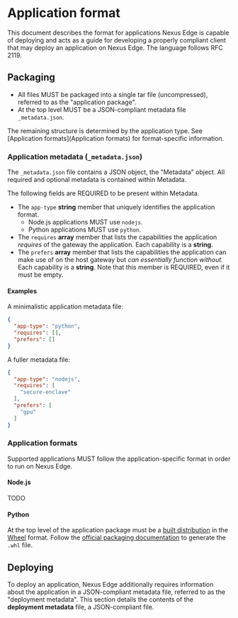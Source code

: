 # Application format

This document describes the format for applications Nexus Edge is capable of deploying
and acts as a guide for developing a properly compliant client that may deploy an application on Nexus Edge.
The language follows RFC 2119.

## Packaging
- All files MUST be packaged into a single tar file (uncompressed), referred to as the "application package".
- At the top level MUST be a JSON-compliant metadata file `_metadata.json`.

The remaining structure is determined by the application type.
See [Application formats](Application formats) for format-specific information.

### Application metadata (`_metadata.json`)

The `_metadata.json` file contains a JSON object, the "Metadata" object.
All required and optional metadata is contained within Metadata.

The following fields are REQUIRED to be present within Metadata.
- The `app-type` **string** member that uniquely identifies the application format.
  - Node.js applications MUST use `nodejs`.
  - Python applications MUST use `python`.
- The `requires` **array** member that lists the capabilities the application *requires* of the gateway the application.
  Each capability is a **string**.
- The `prefers` **array** member that lists the capabilities the application can make use of on the host gateway but *can essentially function without*.
  Each capability is a **string**.
  Note that this member is REQUIRED, even if it must be empty.

#### Examples

A minimalistic application metadata file:
```json
{
  "app-type": "python",
  "requires": [],
  "prefers": []
}
```

A fuller metadata file:
```json
{
  "app-type": "nodejs",
  "requires": [
    "secure-enclave"
  ],
  "prefers": [
    "gpu"
  ]
}
```

### Application formats

Supported applications MUST follow the application-specific format in order to run on Nexus Edge.

#### Node.js

TODO

#### Python

At the top level of the application package must be a
[built distribution](https://packaging.python.org/en/latest/glossary/#term-Built-Distribution)
in the [Wheel](https://packaging.python.org/en/latest/glossary/#term-Wheel) format.
Follow the [official packaging documentation](https://packaging.python.org/en/latest/tutorials/packaging-projects/)
to generate the `.whl` file.

## Deploying

To deploy an application, Nexus Edge additionally requires information about the application in a JSON-compliant metadata file,
referred to as the "deployment metadata".
This section details the contents of the **deployment metadata** file, a JSON-compliant file.
